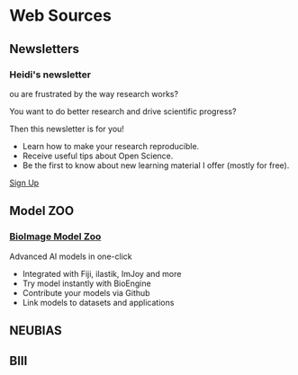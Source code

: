 # Web Sources

## Newsletters

### Heidi's newsletter

ou are frustrated by the way research works?

You want to do better research and drive scientific progress?

Then this newsletter is for you!

 - Learn how to make your research reproducible.
 - Receive useful tips about Open Science.
 - Be the first to know about new learning material I offer (mostly for free).

[Sign Up](https://heidiseibold.ck.page/)


## Model ZOO

### [BioImage Model Zoo](https://bioimage.io/#/)
Advanced AI models in one-click
 - Integrated with Fiji, ilastik, ImJoy and more
 - Try model instantly with BioEngine
 - Contribute your models via Github
 - Link models to datasets and applications

## NEUBIAS

## BIII
